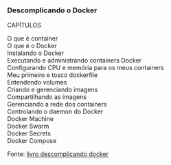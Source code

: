 ### Descomplicando o Docker

CAPÍTULOS     

O que é container     
O que é o Docker     
Instalando o Docker     
Executando e administrando containers Docker     
Configurando CPU e memória para os meus containers     
Meu primeiro e tosco dockerfile     
Entendendo volumes    
Criando e gerenciando imagens    
Compartilhando as imagens    
Gerenciando a rede dos containers    
Controlando o daemon do Docker    
Docker Machine     
Docker Swarm     
Docker Secrets      
Docker Compose     

Fonte: [livro descomplicando docker](https://livro.descomplicandodocker.com.br)